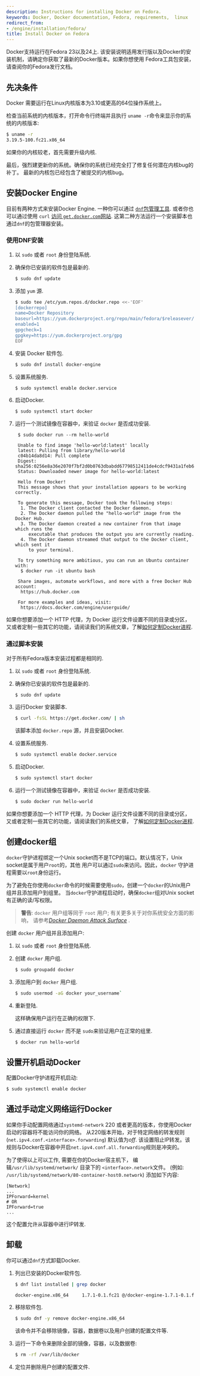 ```yaml
---
description: Instructions for installing Docker on Fedora.
keywords: Docker, Docker documentation, Fedora, requirements,  linux
redirect_from:
- /engine/installation/fedora/
title: Install Docker on Fedora
---
```


Docker支持运行在Fedora 23以及24上.
该安装说明适用发行版以及Docker的安装机制，请确定你获取了最新的Docker版本。如果你想使用
Fedora工具包安装，请查阅你的Fedora发行文档。

## 先决条件

Docker 需要运行在Linux内核版本为3.10或更高的64位操作系统上。

检查当前系统的内核版本，打开命令行终端并且执行 `uname -r`命令来显示你的系统的内核版本:

```bash
$ uname -r
3.19.5-100.fc21.x86_64
```

如果你的内核较老，首先需要升级内核.

最后，强烈建更新你的系统。确保你的系统已经完全打了修复任何潜在内核bug的补丁。
最新的内核包已经包含了被提交的内核bug。

## 安装Docker Engine

目前有两种方式来安装Docker Engine.  一种你可以通过 [`dnf`包管理工具](#install-with-dnf). 
或者你也可以通过使用 `curl` [访问  `get.docker.com`网站](#install-with-the-script). 
这第二种方法运行一个安装脚本也通过`dnf`的包管理器安装。


### 使用DNF安装

1.  以 `sudo` 或者 `root` 身份登陆系统.

2. 确保你已安装的软件包是最新的.

    ```bash
    $ sudo dnf update
    ```

3. 添加 `yum` 源.

    ```bash
    $ sudo tee /etc/yum.repos.d/docker.repo <<-'EOF'
    [dockerrepo]
    name=Docker Repository
    baseurl=https://yum.dockerproject.org/repo/main/fedora/$releasever/
    enabled=1
    gpgcheck=1
    gpgkey=https://yum.dockerproject.org/gpg
    EOF
    ```

4. 安装 Docker 软件包.

    ```bash
    $ sudo dnf install docker-engine
    ```

5. 设置系统服务.

    ```bash
    $ sudo systemctl enable docker.service
    ```

6. 启动Docker.

    ```bash
    $ sudo systemctl start docker
    ```

7. 运行一个测试镜像在容器中，来验证 `docker` 是否成功安装.

        $ sudo docker run --rm hello-world

        Unable to find image 'hello-world:latest' locally
        latest: Pulling from library/hello-world
        c04b14da8d14: Pull complete
        Digest: sha256:0256e8a36e2070f7bf2d0b0763dbabdd67798512411de4cdcf9431a1feb60fd9
        Status: Downloaded newer image for hello-world:latest

        Hello from Docker!
        This message shows that your installation appears to be working correctly.

        To generate this message, Docker took the following steps:
         1. The Docker client contacted the Docker daemon.
         2. The Docker daemon pulled the "hello-world" image from the Docker Hub.
         3. The Docker daemon created a new container from that image which runs the
            executable that produces the output you are currently reading.
         4. The Docker daemon streamed that output to the Docker client, which sent it
            to your terminal.

        To try something more ambitious, you can run an Ubuntu container with:
         $ docker run -it ubuntu bash

        Share images, automate workflows, and more with a free Docker Hub account:
         https://hub.docker.com

        For more examples and ideas, visit:
         https://docs.docker.com/engine/userguide/

如果你想要添加一个 HTTP 代理，为 Docker 运行文件设置不同的目录或分区，
又或者定制一些其它的功能，请阅读我们的系统文章，了解[如何定制Docker进程](../../admin/systemd.md).

### 通过脚本安装

对于所有Fedora版本安装过程都是相同的.

1. 以 `sudo` 或者 `root` 身份登陆系统.

2. 确保你已安装的软件包是最新的.

    ```bash
    $ sudo dnf update
    ```

3. 运行Docker 安装脚本.

    ```bash
    $ curl -fsSL https://get.docker.com/ | sh
    ```

    该脚本添加 `docker.repo` 源，并且安装Docker.

4. 设置系统服务.

    ```bash
    $ sudo systemctl enable docker.service
    ```

5. 启动Docker.

    ```bash
    $ sudo systemctl start docker
    ```

6. 运行一个测试镜像在容器中，来验证 `docker` 是否成功安装.

    ```bash
    $ sudo docker run hello-world
    ```

如果你想要添加一个 HTTP 代理，为 Docker 运行文件设置不同的目录或分区，又或者定制一些其它的功能，请阅读我们的系统文章，
了解[如何定制Docker进程](../../admin/systemd.md).

## 创建docker组

`docker`守护进程绑定一个Unix socket而不是TCP的端口。默认情况下，Unix socket是属于用户`root`的，其他
用户可以通过`sudo`来访问。因此，`docker` 守护进程需要以`root`身份运行。

为了避免在你使用`docker`命令的时候需要使用`sudo`，创建一个`docker`的Unix用户组并且添加用户到组里。
当`docker`守护进程启动时，确保`docker`组对Unix socket有正确的读/写权限。

>**警告**: `docker` 用户组等同于 `root` 用户; 有关更多关于对你系统安全方面的影响，
> 请参考[*Docker Daemon Attack
>Surface*](../../security/security.md#docker-daemon-attack-surface) .

创建 `docker` 用户组并且添加用户:

1. 以 `sudo` 或者 `root` 身份登陆系统.

2. 创建 `docker` 用户组.

    ```bash
    $ sudo groupadd docker
    ```

3. 添加用户到 `docker` 用户组.

    ```bash
    $ sudo usermod -aG docker your_username`
    ```

4. 重新登陆.

    这样确保用户运行在正确的权限下.

5. 通过直接运行 `docker` 而不是 `sudo`来验证用户在正常的组里.

    ```bash
    $ docker run hello-world
    ```

## 设置开机启动Docker

配置Docker守护进程开机启动:

```bash
$ sudo systemctl enable docker
```

## 通过手动定义网络运行Docker

如果你手动配置网络通过`systemd-network` 220 或者更高的版本，你使用Docker启动的容器将不能访问你的网络。
从220版本开始，对于特定网络的转发规则(`net.ipv4.conf.<interface>.forwarding`) 默认值为*off*.
该设置阻止IP转发。该规则与Docker在容器中开启`net.ipv4.conf.all.forwarding`规则是冲突的。

为了使得以上可以工作, 需要在你的Docker宿主机下， 编辑`/usr/lib/systemd/network/` 目录下的 `<interface>.network`文件。
(例如: `/usr/lib/systemd/network/80-container-host0.network`) 
添加如下内容:

```
[Network]
...
IPForward=kernel
# OR
IPForward=true
...
```

这个配置允许从容器中进行IP转发.

## 卸载

你可以通过`dnf`方式卸载Docker.

1. 列出已安装的Docker软件包.

    ```bash
    $ dnf list installed | grep docker

    docker-engine.x86_64     1.7.1-0.1.fc21 @/docker-engine-1.7.1-0.1.fc21.el7.x86_64
    ```

2. 移除软件包.

    ```bash
    $ sudo dnf -y remove docker-engine.x86_64
    ```

	该命令并不会移除镜像，容器，数据卷以及用户创建的配置文件等.

3. 运行一下命令来删除全部的镜像，容器，以及数据卷:

    ```bash
    $ rm -rf /var/lib/docker
    ```

4. 定位并删除用户创建的配置文件.
